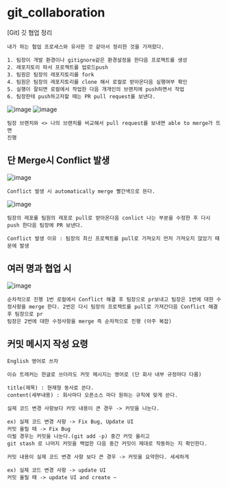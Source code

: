 # git_collaboration
[Git] 깃 협업 정리
```
내가 하는 협업 프로세스와 유사한 것 같아서 정리한 것을 가져왔다.

1. 팀장이 개발 환경이나 gitignore같은 환경설정을 한다음 프로젝트를 생성
2. 레포지토리 파서 프로젝트를 업로드push
3. 팀원은 팀장의 레포지토리를 fork
4. 팀원은 팀장의 레포지토리를 clone 해서 로컬로 받아온다음 실행여부 확인
5. 실행이 잘되면 로컬에서 작업한 다음 개개인의 브랜치에 push하면서 작업
6. 팀장한테 push하고자할 때는 PR pull request를 보낸다.
```
![image](https://github.com/chihyeonwon/git_collaboration/assets/58906858/2121aa05-4afc-4e38-ab5d-f2ebef3a7086)
![image](https://github.com/chihyeonwon/git_collaboration/assets/58906858/31c6f37d-bfad-4af9-beb2-0804ea1a3cda)

```
팀장 브랜치와 <> 나의 브랜치를 비교해서 pull request를 보내면 able to merge가 뜨면
진행
```

## 단 Merge시 Conflict 발생
![image](https://github.com/chihyeonwon/git_collaboration/assets/58906858/c91160b2-321f-47f7-9df9-ff82c6f34b9d)
```
Conflict 발생 시 automatically merge 빨간색으로 뜬다.

```
![image](https://github.com/chihyeonwon/git_collaboration/assets/58906858/f254eca1-72e1-412b-9f26-97b7196277ab)
```
팀장의 레포를 팀원의 레포로 pull로 받아온다음 conlict 나는 부분을 수정한 후 다시 push 한다음 팀장에 PR 보낸다.

Conflict 발생 이유 : 팀장의 최신 프로젝트를 pull로 가져오지 먼저 가져오지 않았기 때문에 발생
```
## 여러 명과 협업 시
![image](https://github.com/chihyeonwon/git_collaboration/assets/58906858/eb119efa-668c-4ee0-8168-81aee9040b84)
```
순차적으로 진행 1번 로컬에서 Conflict 해결 후 팀장으로 pr보내고 팀장은 1번에 대한 수정사항을 merge 한다. 2번은 다시 팀장의 프로젝트를 pull로 가져간다음 Conflict 해결 후 팀장으로 pr
팀장은 2번에 대한 수정사항을 merge 즉 순차적으로 진행 (아주 복잡)
```
## 커밋 메시지 작성 요령

```
English 영어로 쓰자

이슈 트래커는 한글로 쓰더라도 커밋 메시지는 영어로 (단 회사 내부 규정마다 다름)

title(제목) : 현재형 동사로 쓴다.
content(세부내용) : 회사마다 오픈소스 마다 원하는 규칙에 맞게 쓴다.

실제 코드 변경 사항보다 커밋 내용이 큰 경우 -> 커밋을 나눈다.

ex) 실제 코드 변경 사항 -> Fix Bug, Update UI
커밋 올릴 때 -> Fix Bug
이럴 경우는 커밋을 나눈다.(git add -p) 중간 커밋 올리고
git stash 로 나머지 커밋을 백업한 다음 중간 커밋이 제대로 작동하는 지 확인한다.

커밋 내용이 실제 코드 변경 사항 보다 큰 경우 -> 커밋을 요약한다. 세세하게

ex) 실제 코드 변경 사항 -> update UI
커밋 올릴 때 -> update UI and create ~
```
